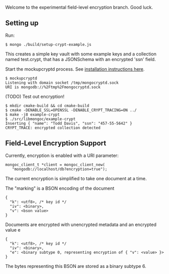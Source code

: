 Welcome to the experimental field-level encryption branch. Good luck.

## Setting up
Run:
```
$ mongo ./build/setup-crypt-example.js
```
This creates a simple key vault with some example keys and a collection named test.crypt, that has a JSONSchema with an encrypted 'ssn' field.

Start the mockupcryptd process. See [installation instructions here](https://github.com/mongodb-labs/mockupcryptd).
```
$ mockupcryptd
Listening with domain socket /tmp/mongocryptd.sock
URI is mongodb://%2Ftmp%2Fmongocryptd.sock
```

(TODO) Test out encryption!
```
$ mkdir cmake-build && cd cmake-build
$ cmake -DENABLE_SSL=OPENSSL -DENABLE_CRYPT_TRACING=ON ../
$ make -j8 example-crypt
$ ./src/libmongoc/example-crypt
Inserting { "name": "Todd Davis", "ssn": "457-55-5642" }
CRYPT_TRACE: encrypted collection detected
```
## Field-Level Encryption Support

Currently, encryption is enabled with a URI parameter:

```
mongoc_client_t *client = mongoc_client_new(
   "mongodb://localhost/db?encryption=true");
```

The current encryption is simplified to take one document at a time.

The "marking" is a BSON encoding of the document
```
{ 
  "k": <utf8>, /* key id */
  "iv": <binary>,
  "v": <bson value>
}
```

Documents are encrypted with unencrypted metadata and an encrypted value e
```
{
  "k": <utf8>, /* key id */
  "iv": <binary>,
  "e": <binary subtype 0, representing encryption of { "v": <value> }>
}
```

The bytes representing this BSON are stored as a binary subtype 6.